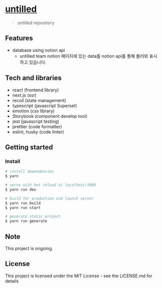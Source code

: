 # [untilled](https://untilled.web.app/)

> untilled repository

## Features

- database using notion api
  - untilled team notion 페이지에 있는 data를 notion api를 통해 불러와 표시하고 있습니다.

## Tech and libraries

- react (frontend library)
- next.js (ssr)
- recoil (state management)
- typescript (javascript Superset)
- emotion (css library)
- Storybook (component develop tool)
- jest (javascript testing)
- prettier (code formatter)
- eslint, husky (code linter)

## Getting started

### Install

```bash
# install dependencies
$ yarn

# serve with hot reload at localhost:3000
$ yarn run dev

# build for production and launch server
$ yarn run build
$ yarn run start

# generate static project
$ yarn run generate
```

## Note

This project is ongoing.

## License

This project is licensed under the MIT License - see the LICENSE.md for details
